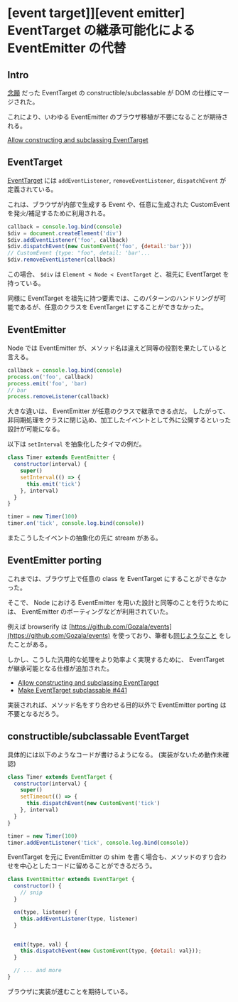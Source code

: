 # [event target]][event emitter] EventTarget の継承可能化による EventEmitter の代替

## Intro

[念願](https://twitter.com/Jxck_/status/826004140211843072) だった EventTarget の constructible/subclassable が DOM の仕様にマージされた。

これにより、いわゆる EventEmitter のブラウザ移植が不要になることが期待される。

[Allow constructing and subclassing EventTarget](https://github.com/whatwg/dom/commit/c4c1c8b47340a1e5ecc1a07670927b831f240586)


## EventTarget

[EventTarget](https://dom.spec.whatwg.org/#interface-eventtarget) には `addEventListener`, `removeEventListener`, `dispatchEvent` が定義されている。

これは、ブラウザが内部で生成する Event や、任意に生成された CustomEvent を発火/補足するために利用される。


```js
callback = console.log.bind(console)
$div = document.createElement('div')
$div.addEventListener('foo', callback)
$div.dispatchEvent(new CustomEvent('foo', {detail:'bar'}))
// CustomEvent {type: "foo", detail: 'bar'...
$div.removeEventListener(callback)
```

この場合、 `$div` は `Element < Node < EventTarget` と、祖先に EventTarget を持っている。

同様に EventTarget を祖先に持つ要素では、このパターンのハンドリングが可能であるが、任意のクラスを EventTarget にすることができなかった。


## EventEmitter

Node では EventEmitter が、メソッド名は違えど同等の役割を果たしていると言える。


```js
callback = console.log.bind(console)
process.on('foo', callback)
process.emit('foo', 'bar)
// bar
process.removeListener(callback)
```

大きな違いは、 EventEmitter が任意のクラスで継承できる点だ。
したがって、非同期処理をクラスに閉じ込め、加工したイベントとして外に公開するといった設計が可能になる。

以下は `setInterval` を抽象化したタイマの例だ。

```js
class Timer extends EventEmitter {
  constructor(interval) {
    super()
    setInterval(() => {
      this.emit('tick')
    }, interval)
  }
}

timer = new Timer(100)
timer.on('tick', console.log.bind(console))
```


またこうしたイベントの抽象化の先に stream がある。


## EventEmitter porting

これまでは、ブラウザ上で任意の class を EventTarget にすることができなかった。

そこで、 Node における EventEmitter を用いた設計と同等のことを行うためには、 EventEmitter のポーティングなどが利用されていた。

例えば browserify は [https://github.com/Gozala/events](https://github.com/Gozala/events) を使っており、筆者も[同じようなこと](https://github.com/jxck/events) をしたことがある。

しかし、こうした汎用的な処理をより効率よく実現するために、 EventTarget が継承可能となる仕様が追加された。


- [Allow constructing and subclassing EventTarget](https://github.com/whatwg/dom/commit/c4c1c8b47340a1e5ecc1a07670927b831f240586)
- [Make EventTarget subclassable #441](https://github.com/whatwg/dom/issues/441)


実装されれば、メソッド名をすり合わせる目的以外で EventEmitter porting は不要となるだろう。


## constructible/subclassable EventTarget

具体的には以下のようなコードが書けるようになる。
(実装がないため動作未確認)


```js
class Timer extends EventTarget {
  constructor(interval) {
    super()
    setTimeout(() => {
      this.dispatchEvent(new CustomEvent('tick')
    }, interval)
  }
}

timer = new Timer(100)
timer.addEventListener('tick', console.log.bind(console))
```


EventTarget を元に EventEmitter の shim を書く場合も、メソッドのすり合わせを中心としたコードに留めることができるだろう。

```js
class EventEmitter extends EventTarget {
  constructor() {
    // snip
  }

  on(type, listener) {
    this.addEventListener(type, listener)
  }


  emit(type, val) {
    this.dispatchEvent(new CustomEvent(type, {detail: val}));
  }

  // ... and more
}
```


ブラウザに実装が進むことを期待している。
